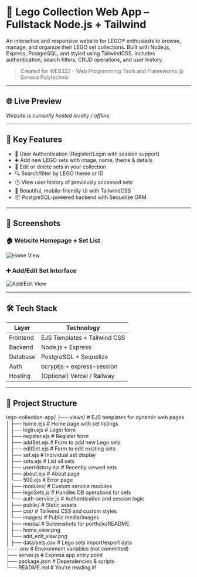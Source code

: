 # 🧱 Lego Collection Web App – Fullstack Node.js + Tailwind

An interactive and responsive website for LEGO® enthusiasts to browse, manage, and organize their LEGO set collections. Built with Node.js, Express, PostgreSQL, and styled using TailwindCSS. Includes authentication, search filters, CRUD operations, and user history.

> Created for WEB322 – Web Programming Tools and Frameworks @ Seneca Polytechnic

---

## 🌐 Live Preview

*Website is currently hosted locally / offline.*

---

## 🚀 Key Features

- 🔐 User Authentication (Register/Login with session support)  
- ➕ Add new LEGO sets with image, name, theme & details  
- 🔄 Edit or delete sets in your collection  
- 🔍 Search/filter by LEGO theme or ID  
- 🕓 View user history of previously accessed sets  
- 🎨 Beautiful, mobile-friendly UI with TailwindCSS  
- 📦 PostgreSQL-powered backend with Sequelize ORM

---

## 📸 Screenshots

### 🏠 Website Homepage + Set List  
![Home View](./media/home_view.png)

### ➕ Add/Edit Set Interface  
![Add/Edit View](./media/add_edit_view.png)

---

## 🛠️ Tech Stack

| Layer       | Technology                     |
|-------------|--------------------------------|
| Frontend    | EJS Templates + Tailwind CSS   |
| Backend     | Node.js + Express              |
| Database    | PostgreSQL + Sequelize         |
| Auth        | bcryptjs + express-session     |
| Hosting     | (Optional) Vercel / Railway    |

---

## 📂 Project Structure

lego-collection-app/
├── views/                 # EJS templates for dynamic web pages  
│   ├── home.ejs           # Home page with set listings  
│   ├── login.ejs          # Login form  
│   ├── register.ejs       # Register form  
│   ├── addSet.ejs         # Form to add new Lego sets  
│   ├── editSet.ejs        # Form to edit existing sets  
│   ├── set.ejs            # Individual set display  
│   ├── sets.ejs           # List all sets  
│   ├── userHistory.ejs    # Recently viewed sets  
│   ├── about.ejs          # About page  
│   └── 500.ejs            # Error page  
│
├── modules/               # Custom service modules  
│   ├── legoSets.js        # Handles DB operations for sets  
│   └── auth-service.js    # Authentication and session logic  
│
├── public/                # Static assets  
│   ├── css/               # Tailwind CSS and custom styles  
│   └── images/            # Public media/images  
│
├── media/                 # Screenshots for portfolio/README  
│   ├── home_view.png  
│   └── add_edit_view.png  
│
├── data/sets.csv          # Lego sets import/export data  
├── .env                   # Environment variables (not committed)  
├── server.js              # Express app entry point  
├── package.json           # Dependencies & scripts  
└── README.md              # You're reading it!
